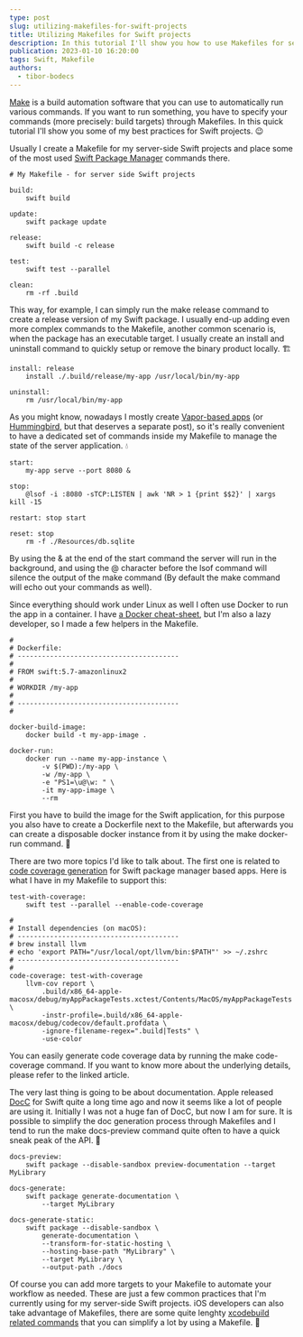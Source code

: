 ```yaml
---
type: post
slug: utilizing-makefiles-for-swift-projects
title: Utilizing Makefiles for Swift projects
description: In this tutorial I'll show you how to use Makefiles for server-side Swift projects to help running utility tasks in a more simple way.
publication: 2023-01-10 16:20:00
tags: Swift, Makefile
authors:
  - tibor-bodecs
---
```


[Make](https://en.wikipedia.org/wiki/Make_(software)) is a build automation software that you can use to automatically run various commands. If you want to run something, you have to specify your commands (more precisely: build targets) through Makefiles. In this quick tutorial I'll show you some of my best practices for Swift projects. 😉

Usually I create a Makefile for my server-side Swift projects and place some of the most used [Swift Package Manager](https://theswiftdev.com/swift-package-manager-tutorial/) commands there.

```
# My Makefile - for server side Swift projects

build:
    swift build

update: 
    swift package update

release:
    swift build -c release
    
test:
    swift test --parallel

clean:
    rm -rf .build
```

This way, for example, I can simply run the make release command to create a release version of my Swift package. I usually end-up adding even more complex commands to the Makefile, another common scenario is, when the package has an executable target. I usually create an install and uninstall command to quickly setup or remove the binary product locally. 🏗️

```
install: release
    install ./.build/release/my-app /usr/local/bin/my-app

uninstall:
    rm /usr/local/bin/my-app
```

As you might know, nowadays I mostly create [Vapor-based apps](https://theswiftdev.gumroad.com/l/practical-server-side-swift) (or [Hummingbird](https://github.com/hummingbird-project/hummingbird), but that deserves a separate post), so it's really convenient to have a dedicated set of commands inside my Makefile to manage the state of the server application. 💧

```
start:
    my-app serve --port 8080 &
    
stop:
    @lsof -i :8080 -sTCP:LISTEN | awk 'NR > 1 {print $$2}' | xargs kill -15

restart: stop start

reset: stop
    rm -f ./Resources/db.sqlite
```

By using the & at the end of the start command the server will run in the background, and using the @ character before the lsof command will silence the output of the make command (By default the make command will echo out your commands as well).

Since everything should work under Linux as well I often use Docker to run the app in a container. I have [a Docker cheat-sheet](https://theswiftdev.com/server-side-swift-projects-inside-docker-using-vapor-4/), but I'm also a lazy developer, so I made a few helpers in the Makefile.

```
#
# Dockerfile:
# ----------------------------------------
#
# FROM swift:5.7-amazonlinux2
# 
# WORKDIR /my-app
#
# ----------------------------------------
#

docker-build-image:
    docker build -t my-app-image .

docker-run:
    docker run --name my-app-instance \
        -v $(PWD):/my-app \
        -w /my-app \
        -e "PS1=\u@\w: " \
        -it my-app-image \
        --rm
```

First you have to build the image for the Swift application, for this purpose you also have to create a Dockerfile next to the Makefile, but afterwards you can create a disposable docker instance from it by using the make docker-run command. 🐳

There are two more topics I'd like to talk about. The first one is related to [code coverage generation](https://theswiftdev.com/code-coverage-for-swift-package-manager-based-apps/) for Swift package manager based apps. Here is what I have in my Makefile to support this:

```
test-with-coverage:
    swift test --parallel --enable-code-coverage

# 
# Install dependencies (on macOS):
# ----------------------------------------
# brew install llvm
# echo 'export PATH="/usr/local/opt/llvm/bin:$PATH"' >> ~/.zshrc
# ----------------------------------------
# 
code-coverage: test-with-coverage
    llvm-cov report \
        .build/x86_64-apple-macosx/debug/myAppPackageTests.xctest/Contents/MacOS/myAppPackageTests \
        -instr-profile=.build/x86_64-apple-macosx/debug/codecov/default.profdata \
        -ignore-filename-regex=".build|Tests" \
        -use-color
```

You can easily generate code coverage data by running the make code-coverage command. If you want to know more about the underlying details, please refer to the linked article.

The very last thing is going to be about documentation. Apple released [DocC](https://github.com/apple/swift-docc) for Swift quite a long time ago and now it seems like a lot of people are using it. Initially I was not a huge fan of DocC, but now I am for sure. It is possible to simplify the doc generation process through Makefiles and I tend to run the make docs-preview command quite often to have a quick sneak peak of the API. 🔨

```
docs-preview:
    swift package --disable-sandbox preview-documentation --target MyLibrary

docs-generate:
    swift package generate-documentation \
        --target MyLibrary

docs-generate-static:
    swift package --disable-sandbox \
        generate-documentation \
        --transform-for-static-hosting \
        --hosting-base-path "MyLibrary" \
        --target MyLibrary \
        --output-path ./docs
```

Of course you can add more targets to your Makefile to automate your workflow as needed. These are just a few common practices that I'm currently using for my server-side Swift projects. iOS developers can also take advantage of Makefiles, there are some quite lenghty [xcodebuild related commands](https://theswiftdev.com/deep-dive-into-swift-frameworks/) that you can simplify a lot by using a Makefile. 💪
